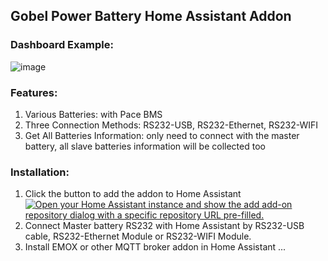 ## Gobel Power Battery Home Assistant Addon

### Dashboard Example:

![image](https://www.gobelpower.com/images/github/dashboard-gobel-power-home-assistant-addon-1.webp)

### Features:
1. Various Batteries: with Pace BMS
2. Three Connection Methods: RS232-USB, RS232-Ethernet, RS232-WIFI
3. Get All Batteries Information: only need to connect with the master battery, all slave batteries information will be collected too


### Installation:
1. Click the button to add the addon to Home Assistant
<a href="https://my.home-assistant.io/redirect/supervisor_add_addon_repository/?repository_url=https://github.com/fancyui/Gobel-Battery-HA-Addon" rel="nofollow"><img src="https://camo.githubusercontent.com/d55a5e737debf836a75eaad3039e99df2d3807518aae5a00d1e44fd2345160f7/68747470733a2f2f6d792e686f6d652d617373697374616e742e696f2f6261646765732f73757065727669736f725f6164645f6164646f6e5f7265706f7369746f72792e737667" alt="Open your Home Assistant instance and show the add add-on repository dialog with a specific repository URL pre-filled." data-canonical-src="https://my.home-assistant.io/badges/supervisor_add_addon_repository.svg" style="max-width: 100%;"></a>
2. Connect Master battery RS232 with Home Assistant by RS232-USB cable, RS232-Ethernet Module or RS232-WIFI Module.
3. Install EMOX or other MQTT broker addon in Home Assistant
...

